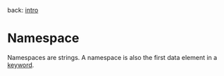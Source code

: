 back: [intro](../intro.md)

# Namespace

Namespaces are strings. A namespace is also the first data element in a [keyword](basics/keyword.md).